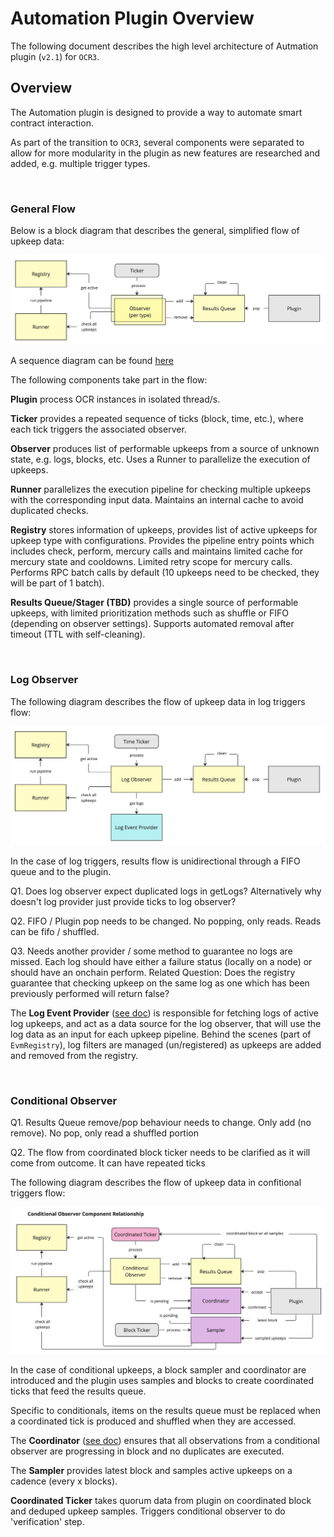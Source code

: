 # Automation Plugin Overview

The following document describes the high level architecture of Autmation plugin (`v2.1`) for `OCR3`.

## Overview

The Automation plugin is designed to provide a way to automate smart contract interaction.

As part of the transition to `OCR3`, several components were separated to allow for more
modularity in the plugin as new features are researched and added, e.g. multiple trigger types.

<br/>

### General Flow

Below is a block diagram that describes the general, simplified flow of upkeep data:

![Automation Block Diagram](./images/block_ocr3_base.jpg)

A sequence diagram can be found [here](./diagrams/generic_ticker_sequence.md)

The following components take part in the flow:

**Plugin** process OCR instances in isolated thread/s.

**Ticker** provides a repeated sequence of ticks (block, time, etc.), where each tick triggers the associated observer.

**Observer** produces list of performable upkeeps from a source of unknown state, e.g. logs, blocks, etc.
Uses a Runner to parallelize the execution of upkeeps.

**Runner** parallelizes the execution pipeline for checking multiple upkeeps with the corresponding input data.
Maintains an internal cache to avoid duplicated checks.

**Registry** stores information of upkeeps, provides list of active upkeeps for upkeep type with configurations.
Provides the pipeline entry points which includes check, perform, mercury calls and maintains limited cache for mercury state and cooldowns.
Limited retry scope for mercury calls. Performs RPC batch calls by default (10 upkeeps need to be checked, they will be part of 1 batch).

**Results Queue/Stager (TBD)** provides a single source of performable upkeeps, with limited prioritization methods such as shuffle or FIFO (depending on observer settings).
Supports automated removal after timeout (TTL with self-cleaning).

<br/>

### Log Observer

The following diagram describes the flow of upkeep data in log triggers flow:

![Log Observer Diagram](./images/block_ocr3_log_observer.jpg)

In the case of log triggers, results flow is unidirectional through a FIFO queue and to the plugin.

Q1. Does log observer expect duplicated logs in getLogs? Alternatively why doesn't log provider just provide ticks to log observer?

Q2. FIFO / Plugin pop needs to be changed. No popping, only reads. Reads can be fifo / shuffled.

Q3. Needs another provider / some method to guarantee no logs are missed. Each log should have either a failure status (locally on a node) or should have an onchain perform.
Related Question: Does the registry guarantee that checking upkeep on the same log as one which has been previously performed will return false?

The **Log Event Provider** ([see doc](./LOG_EVENT_PROVIDER.md)) is responsible for fetching logs of active log upkeeps, and act as a data source for the log observer, 
that will use the log data as an input for each upkeep pipeline.
Behind the scenes (part of `EvmRegistry`), log filters are managed (un/registered) as upkeeps are added and removed from the registry.

<br/>

### Conditional Observer

Q1. Results Queue remove/pop behaviour needs to change. Only add (no remove). No pop, only read a shuffled portion

Q2. The flow from coordinated block ticker needs to be clarified as it will come from outcome. It can have repeated ticks

The following diagram describes the flow of upkeep data in confitional triggers flow:

![Conditional Observer Diagram](./images/block_ocr3_conditional_observer.jpg)

In the case of conditional upkeeps, a block sampler and coordinator are introduced and the plugin uses samples and blocks to create coordinated ticks that feed the results queue.

Specific to conditionals, items on the results queue must be replaced when a coordinated tick is produced and shuffled when they are accessed.

The **Coordinator** ([see doc](./COORDINATOR.md)) ensures that all observations from a conditional observer are progressing in block and no duplicates are executed.

The **Sampler** provides latest block and samples active upkeeps on a cadence (every x blocks).

**Coordinated Ticker** takes quorum data from plugin on coordinated block and deduped upkeep samples.
Triggers conditional observer to do 'verification' step.